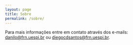 ```yaml
---
layout: page
title: Sobre
permalink: /sobre/
---
```



Para mais informações entre em contato através dos e-mails: danilo@frn.uespi.br ou  diegocdsantos@frn.uespi.br.
